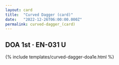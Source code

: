 ```yaml
---
layout: card
title:  "Curved Dagger (card)"
date:   "2022-12-26T06:00:00.000Z"
permalink: curved-dagger_(card)
---
```


## DOA 1st &middot; EN-031 U

{% include templates/curved-dagger-doa1e.html %}
